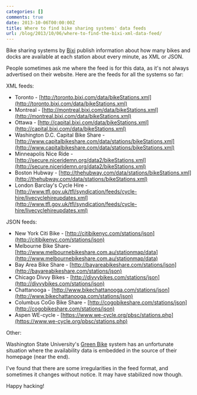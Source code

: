 ```yaml
---
categories: []
comments: true
date: 2013-10-06T00:00:00Z
title: Where to find bike sharing systems' data feeds
url: /blog/2013/10/06/where-to-find-the-bixi-xml-data-feed/
---
```


Bike sharing systems by [Bixi](http://publicbikesystem.com) publish
information about how many bikes and docks are available at each station
about every minute, as XML or JSON.

People sometimes ask me where the feed is for this data, as it's not
always advertised on their website. Here are the feeds for all the
systems so far:

XML feeds:

* Toronto - [http://toronto.bixi.com/data/bikeStations.xml](http://toronto.bixi.com/data/bikeStations.xml)
* Montreal - [http://montreal.bixi.com/data/bikeStations.xml](http://montreal.bixi.com/data/bikeStations.xml)
* Ottawa - [http://capital.bixi.com/data/bikeStations.xml](http://capital.bixi.com/data/bikeStations.xml)
* Washington D.C. Capital Bike Share - [http://www.capitalbikeshare.com/data/stations/bikeStations.xml](http://www.capitalbikeshare.com/data/stations/bikeStations.xml)
* Minneapolis Nice Ride - [http://secure.niceridemn.org/data2/bikeStations.xml](http://secure.niceridemn.org/data2/bikeStations.xml)
* Boston Hubway - [http://thehubway.com/data/stations/bikeStations.xml](http://thehubway.com/data/stations/bikeStations.xml)
* London Barclay's Cycle Hire - [http://www.tfl.gov.uk/tfl/syndication/feeds/cycle-hire/livecyclehireupdates.xml](http://www.tfl.gov.uk/tfl/syndication/feeds/cycle-hire/livecyclehireupdates.xml)

<!--more-->

JSON feeds:

* New York Citi Bike - [http://citibikenyc.com/stations/json](http://citibikenyc.com/stations/json)
* Melbourne Bike Share-  [http://www.melbournebikeshare.com.au/stationmap/data](http://www.melbournebikeshare.com.au/stationmap/data)
* Bay Area Bike Share - [http://bayareabikeshare.com/stations/json](http://bayareabikeshare.com/stations/json)
* Chicago Divvy Bikes - [http://divvybikes.com/stations/json](http://divvybikes.com/stations/json)
* Chattanooga - [http://www.bikechattanooga.com/stations/json](http://www.bikechattanooga.com/stations/json)
* Columbus CoGo Bike Share - [http://cogobikeshare.com/stations/json](http://cogobikeshare.com/stations/json)
* Aspen WE-cycle - [https://www.we-cycle.org/pbsc/stations.php](https://www.we-cycle.org/pbsc/stations.php)

Other:

Washington State University's [Green Bike](http://www.greenbike.wsu.edu/) system
has an unfortunate situation where the availability data is embedded in
the source of their homepage (near the end).

I've found that there are some irregularities in the feed format, and
sometimes it changes without notice. It may have stabilized now though.

Happy hacking!
